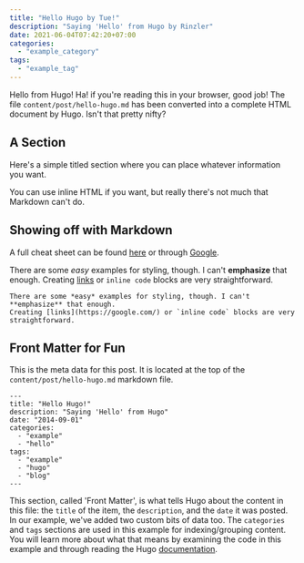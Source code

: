 ```yaml
---
title: "Hello Hugo by Tue!"
description: "Saying 'Hello' from Hugo by Rinzler"
date: 2021-06-04T07:42:20+07:00
categories:
  - "example_category"
tags:
  - "example_tag"
---
```


Hello from Hugo! Ha! if you're reading this in your browser, good job! The file `content/post/hello-hugo.md` has been
converted into a complete HTML document by Hugo. Isn't that pretty nifty?

A Section
---------

Here's a simple titled section where you can place whatever information you want.

You can use inline HTML if you want, but really there's not much that Markdown can't do.

Showing off with Markdown
-------------------------

A full cheat sheet can be found [here](https://github.com/adam-p/markdown-here/wiki/Markdown-Cheatsheet)
or through [Google](https://google.com/).

There are some *easy* examples for styling, though. I can't **emphasize** that enough.
Creating [links](https://google.com/) or `inline code` blocks are very straightforward.

```
There are some *easy* examples for styling, though. I can't **emphasize** that enough.
Creating [links](https://google.com/) or `inline code` blocks are very straightforward.
```

Front Matter for Fun
--------------------

This is the meta data for this post. It is located at the top of the `content/post/hello-hugo.md` markdown file.

```
---
title: "Hello Hugo!"
description: "Saying 'Hello' from Hugo"
date: "2014-09-01"
categories:
  - "example"
  - "hello"
tags:
  - "example"
  - "hugo"
  - "blog"
---
```

This section, called 'Front Matter', is what tells Hugo about the content in this file: the `title` of the item, the
`description`, and the `date` it was posted. In our example, we've added two custom bits of data too. The `categories` and
`tags` sections are used in this example for indexing/grouping content. You will learn more about what that means by
examining the code in this example and through reading the Hugo [documentation](http://gohugo.io/overview/introduction).